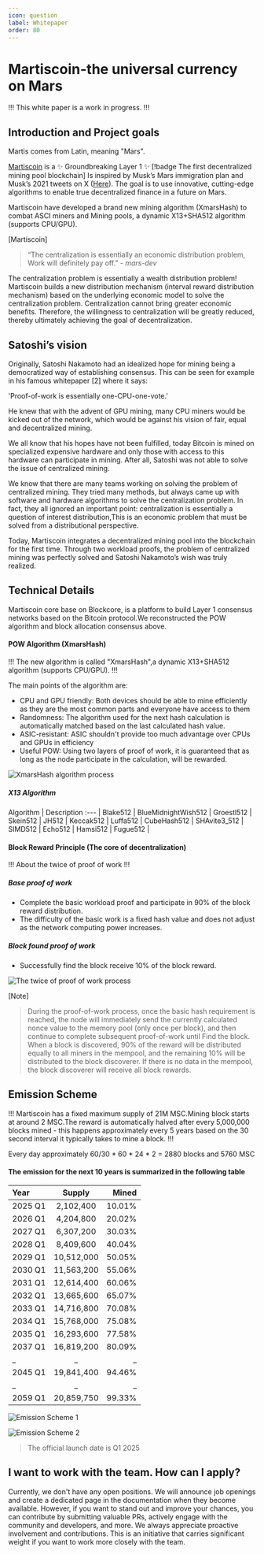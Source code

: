 ```yaml
---
icon: question
label: Whitepaper
order: 80
---
```

# Martiscoin-the universal currency on Mars

!!!
This white paper is a work in progress.
!!!

## Introduction and Project goals

Martis comes from Latin, meaning "Mars".

[Martiscoin](https://martiscoin.org/) is a :sparkles: Groundbreaking Layer 1 :sparkles: [!badge The first decentralized mining pool blockchain] Is inspired by Musk’s Mars immigration plan and Musk’s 2021 tweets on X ([Here](https://x.com/elonmusk/status/1361709250561642498)). The goal is to use innovative, cutting-edge algorithms to enable true decentralized finance in a future on Mars.

Martiscoin have developed a brand new mining algorithm (XmarsHash) to combat ASCI miners and Mining pools, a dynamic X13+SHA512 algorithm (supports CPU/GPU).

[Martiscoin]
> “The centralization is essentially an economic distribution problem,\
> Work will definitely pay off.” *- mars-dev*

The centralization problem is essentially a wealth distribution problem! Martiscoin builds a new distribution mechanism (interval reward distribution mechanism) based on the underlying economic model to solve the centralization problem. Centralization cannot bring greater economic benefits. Therefore, the willingness to centralization will be greatly reduced, thereby ultimately achieving the goal of decentralization.


## Satoshi’s vision

Originally, Satoshi Nakamoto had an idealized hope for mining being a democratized way of establishing consensus. This can be seen for example in his famous whitepaper [2] where it says:

'Proof-of-work is essentially one-CPU-one-vote.'

He knew that with the advent of GPU mining, many CPU miners would be kicked out of the network, which would be against his vision of fair, equal and decentralized mining.

We all know that his hopes have not been fulfilled, today Bitcoin is mined on specialized expensive hardware and only those with access to this hardware can participate in mining. After all, Satoshi was not able to solve the issue of centralized mining.

We know that there are many teams working on solving the problem of centralized mining. They tried many methods, but always came up with software and hardware algorithms to solve the centralization problem. In fact, they all ignored an important point: centralization is essentially a question of interest distribution,This is an economic problem that must be solved from a distributional perspective.

Today, Martiscoin integrates a decentralized mining pool into the blockchain for the first time. Through two workload proofs, the problem of centralized mining was perfectly solved and Satoshi Nakamoto’s wish was truly realized.

## Technical Details

Martiscoin core base on Blockcore, is a platform to build Layer 1 consensus networks based on the Bitcoin protocol.We reconstructed the POW algorithm and block allocation consensus above.

#### POW Algorithm (XmarsHash)

!!!
The new algorithm is called "XmarsHash",a dynamic X13+SHA512 algorithm (supports CPU/GPU).
!!!

The main points of the algorithm are:

- CPU and GPU friendly: Both devices should be able to mine efficiently as they are the most common parts and everyone have access to them
- Randomness: The algorithm used for the next hash calculation is automatically matched based on the last calculated hash value.
- ASIC-resistant: ASIC shouldn't provide too much advantage over CPUs and GPUs in efficiency
- Useful POW: Using two layers of proof of work, it is guaranteed that as long as the node participate in the calculation, will be rewarded.

![XmarsHash algorithm process](/static/pow.png)

##### X13 Algorithm

Algorithm   | Description
:---   |
Blake512 |
BlueMidnightWish512 |
Groestl512 |
Skein512 |
JH512 |
Keccak512 |
Luffa512 |
CubeHash512 |
SHAvite3_512 |
SIMD512 |
Echo512 |
Hamsi512 |
Fugue512 |

#### Block Reward Principle (The core of decentralization)

!!!
About the twice of proof of work
!!!

##### Base proof of work
- Complete the basic workload proof and participate in 90% of the block reward distribution.
- The difficulty of the basic work is a fixed hash value and does not adjust as the network computing power increases.

##### Block found proof of work
- Successfully find the block receive 10% of the block reward.

![The twice of proof of work process](/static/twice.png)

[Note]
> During the proof-of-work process, once the basic hash requirement is reached, the node will immediately send the currently calculated nonce value to the memory pool (only once per block), and then continue to complete subsequent proof-of-work until Find the block. When a block is discovered, 90% of the reward will be distributed equally to all miners in the mempool, and the remaining 10% will be distributed to the block discoverer. If there is no data in the mempool, the block discoverer will receive all block rewards.

## Emission Scheme

!!!
Martiscoin has a fixed maximum supply of 21M MSC.Mining block starts at around 2 MSC.The reward is automatically halved after every 5,000,000 blocks mined - this happens approximately every 5 years based on the 30 second interval it typically takes to mine a block.
!!!

Every day approximately 60/30 * 60 * 24 * 2 = 2880 blocks and 5760 MSC

#### The emission for the next 10 years is summarized in the following table

Year   | Supply | Mined
:---   | :---: | ---:
2025 Q1 | 	2,102,400	| 10.01%
2026 Q1	| 4,204,800	| 20.02%
2027 Q1 | 	6,307,200	| 30.03%
2028 Q1	| 8,409,600	| 40.04%
2029 Q1 | 	10,512,000| 	50.05%
2030 Q1	| 11,563,200	| 55.06%
2031 Q1	| 12,614,400	| 60.06%
2032 Q1	| 13,665,600	| 65.07%
2033 Q1	| 14,716,800	| 70.08%
2034 Q1	| 15,768,000| 	75.08%
2035 Q1	| 16,293,600	| 77.58%
2037 Q1	| 16,819,200	| 80.09%
_	| _	| _
2045 Q1	| 19,841,400| 	94.46%
_	| _	| _
2059 Q1	| 20,859,750	| 99.33%

![Emission Scheme 1](/static/supply.png)

![Emission Scheme 2](/static/supply2.png)

> The official launch date is Q1 2025

## I want to work with the team. How can I apply?

Currently, we don't have any open positions. We will announce job openings and create a dedicated page in the documentation when they become available. However, if you want to stand out and improve your chances, you can contribute by submitting valuable PRs, actively engage with the community and developers, and more. We always appreciate proactive involvement and contributions. This is an initiative that carries significant weight if you want to work more closely with the team.
